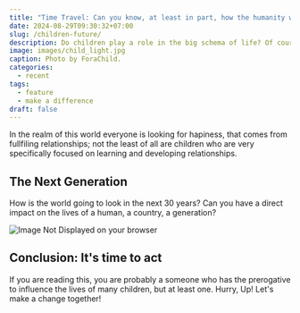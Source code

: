 ```yaml
---
title: "Time Travel: Can you know, at least in part, how the humanity will look like?"
date: 2024-08-29T09:30:32+07:00
slug: /children-future/
description: Do children play a role in the big schema of life? Of course. What about the orphan kids?
image: images/child_light.jpg
caption: Photo by ForaChild.
categories:
  - recent
tags:
  - feature
  - make a difference
draft: false
---
```


In the realm of this world everyone is looking for hapiness, that comes from fullfiling relationships; not the least of all are children who are very specifically focused on learning and developing relationships.

## The Next Generation

How is the world going to look in the next 30 years? Can you have a direct impact on the lives of a human, a country, a generation?

![Image Not Displayed on your browser](/images/2023/orphelinate(12).jfif)

## Conclusion: It's time to act

If you are reading this, you are probably a someone who has the prerogative to influence the lives of many children, but at least one. 
Hurry, Up! Let's make a change together!